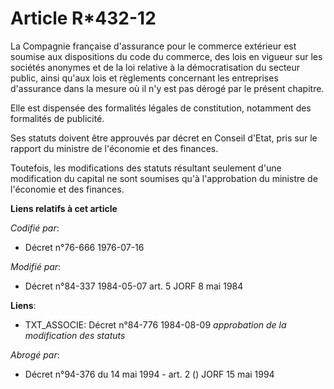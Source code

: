 # Article R*432-12

La Compagnie française d'assurance pour le commerce extérieur est soumise aux dispositions du code du commerce, des lois en
vigueur sur les sociétés anonymes et de la loi relative à la démocratisation du secteur public, ainsi qu'aux lois et
règlements concernant les entreprises d'assurance dans la mesure où il n'y est pas dérogé par le présent chapitre.

Elle est dispensée des formalités légales de constitution, notamment des formalités de publicité.

Ses statuts doivent être approuvés par décret en Conseil d'Etat, pris sur le rapport du ministre de l'économie et des
finances.

Toutefois, les modifications des statuts résultant seulement d'une modification du capital ne sont soumises qu'à
l'approbation du ministre de l'économie et des finances.

**Liens relatifs à cet article**

_Codifié par_:

  - Décret n°76-666 1976-07-16

_Modifié par_:

  - Décret n°84-337 1984-05-07 art. 5 JORF 8 mai 1984

**Liens**:

  - TXT_ASSOCIE: Décret n°84-776 1984-08-09 *approbation de la modification des statuts*

_Abrogé par_:

  - Décret n°94-376 du 14 mai 1994 - art. 2 () JORF 15 mai 1994

